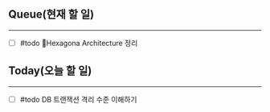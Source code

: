 ## Queue(현재 할 일)
---   
- [ ] #todo Hexagona Architecture 정리


## Today(오늘 할 일)
---   
- [ ] #todo DB 트랜잭션 격리 수준 이해하기
